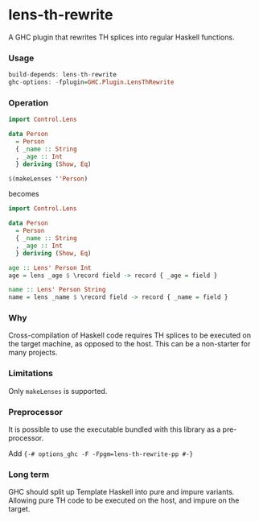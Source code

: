 lens-th-rewrite
=======================

A GHC plugin that rewrites TH splices into regular Haskell functions.

### Usage
```haskell
build-depends: lens-th-rewrite
ghc-options: -fplugin=GHC.Plugin.LensThRewrite
```

### Operation

```haskell
import Control.Lens

data Person
  = Person
  { _name :: String
  , _age :: Int
  } deriving (Show, Eq)

$(makeLenses ''Person)
```

becomes

```haskell
import Control.Lens

data Person
  = Person
  { _name :: String
  , _age :: Int
  } deriving (Show, Eq)

age :: Lens' Person Int
age = lens _age $ \record field -> record { _age = field }

name :: Lens' Person String
name = lens _name $ \record field -> record { _name = field }
```

### Why

Cross-compilation of Haskell code requires TH splices to be executed on the target machine, as opposed to the host.
This can be a non-starter for many projects.

### Limitations

Only `makeLenses` is supported.

### Preprocessor

It is possible to use the executable bundled with this library as a pre-processor.

Add `{-# options_ghc -F -Fpgm=lens-th-rewrite-pp #-}`

### Long term

GHC should split up Template Haskell into pure and impure variants. Allowing pure TH code to be executed on the host, and impure on the target.

